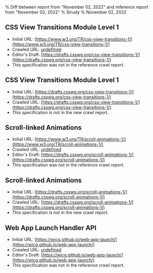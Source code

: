 % Diff between report from "November 02, 2022" and reference report from "November 02, 2022"
% Strudy
% November 02, 2022

## CSS View Transitions Module Level 1

- Initial URL: [https://www.w3.org/TR/css-view-transitions-1/](https://www.w3.org/TR/css-view-transitions-1/)
- Crawled URL: [undefined](undefined)
- Editor's Draft: [https://drafts.csswg.org/css-view-transitions-1/](https://drafts.csswg.org/css-view-transitions-1/)
- This specification was not in the reference crawl report.


## CSS View Transitions Module Level 1

- Initial URL: [https://drafts.csswg.org/css-view-transitions-1/](https://drafts.csswg.org/css-view-transitions-1/)
- Crawled URL: [https://drafts.csswg.org/css-view-transitions-1/](https://drafts.csswg.org/css-view-transitions-1/)
- This specification is not in the new crawl report.


## Scroll-linked Animations

- Initial URL: [https://www.w3.org/TR/scroll-animations-1/](https://www.w3.org/TR/scroll-animations-1/)
- Crawled URL: [undefined](undefined)
- Editor's Draft: [https://drafts.csswg.org/scroll-animations-1/](https://drafts.csswg.org/scroll-animations-1/)
- This specification was not in the reference crawl report.


## Scroll-linked Animations

- Initial URL: [https://drafts.csswg.org/scroll-animations-1/](https://drafts.csswg.org/scroll-animations-1/)
- Crawled URL: [https://drafts.csswg.org/scroll-animations-1/](https://drafts.csswg.org/scroll-animations-1/)
- This specification is not in the new crawl report.


## Web App Launch Handler API

- Initial URL: [https://wicg.github.io/web-app-launch/](https://wicg.github.io/web-app-launch/)
- Crawled URL: [undefined](undefined)
- Editor's Draft: [https://wicg.github.io/web-app-launch/](https://wicg.github.io/web-app-launch/)
- This specification was not in the reference crawl report.



